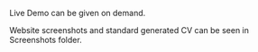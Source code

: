 
Live Demo can be given on demand.


Website screenshots and standard generated CV can be seen in Screenshots folder.
